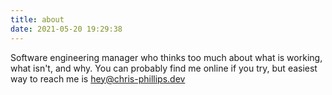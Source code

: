 ```yaml
---
title: about
date: 2021-05-20 19:29:38
---
```


Software engineering manager who thinks too much about what is working, what isn't, and why. You can probably find me online if you try, but easiest way to reach me is  [hey@chris-phillips.dev](mailto:hey@chris-phillips.dev)